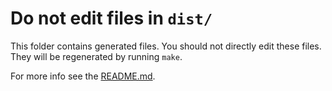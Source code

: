 # Do not edit files in `dist/`

This folder contains generated files. You should not directly edit these
files. They will be regenerated by running `make`.

For more info see the [README.md](/README.md).
